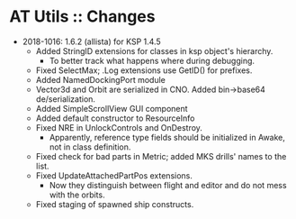 # AT Utils :: Changes

* 2018-1016: 1.6.2 (allista) for KSP 1.4.5
	+ Added StringID extensions for classes in ksp object's hierarchy.
		- To better track what happens where during debugging.
	+ Fixed SelectMax; .Log extensions use GetID() for prefixes.
	+ Added NamedDockingPort module
	+ Vector3d and Orbit are serialized in CNO. Added bin->base64 de/serialization.
	+ Added SimpleScrollView GUI component
	+ Added default constructor to ResourceInfo
	+ Fixed NRE in UnlockControls and OnDestroy.
		- Apparently, reference type fields should be initialized in Awake, not in class definition.
	+ Fixed check for bad parts in Metric; added MKS drills' names to the list.
	+ Fixed UpdateAttachedPartPos extensions.
		- Now they distinguish between flight and editor and do not mess with the orbits.
	+ Fixed staging of spawned ship constructs.
